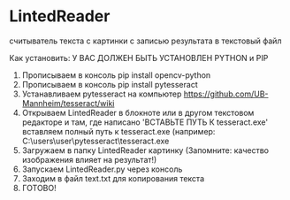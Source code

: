 # LintedReader
считыватель текста с картинки c записью результата в текстовый файл
  
Как установить:
  У ВАС ДОЛЖЕН БЫТЬ УСТАНОВЛЕН PYTHON и PIP
  1. Прописываем в консоль pip install opencv-python
  2. Прописываем в консоль pip install pytesseract
  3. Устанавливаем pytesseract на компьютер https://github.com/UB-Mannheim/tesseract/wiki
  4. Открываем LintedReader в блокноте или в другом текстовом редакторе и там, где написано 'ВСТАВЬТЕ ПУТЬ К tesseract.exe' вставляем полный путь к tesseract.exe (например: C:\\users\\user\\pytesseract\\tesseract.exe
  5. Загружаем в папку LintedReader картинку (Запомните: качество изображения влияет на результат!)  
  6. Запускаем LintedReader.py через консоль
  7. Заходим в файл text.txt для копирования текста
  8. ГОТОВО!
  
